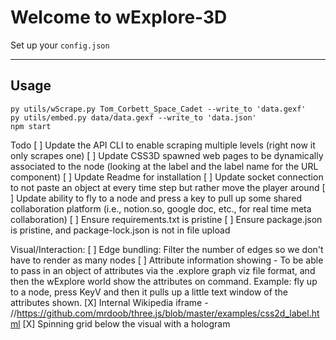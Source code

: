 Welcome to wExplore-3D
=================

Set up your `config.json`

-------------------
## Usage
```
py utils/wScrape.py Tom_Corbett_Space_Cadet --write_to 'data.gexf'
py utils/embed.py data/data.gexf --write_to 'data.json'
npm start
```

Todo
[ ] Update the API CLI to enable scraping multiple levels (right now it only scrapes one)
[ ] Update CSS3D spawned web pages to be dynamically associated to the node (looking at the label and the label name for the URL component)
[ ] Update Readme for installation
[ ] Update socket connection to not paste an object at every time step but rather move the player around
[ ] Update ability to fly to a node and press a key to pull up some shared collaboration platform (i.e., notion.so, google doc, etc., for real time meta collaboration)
[ ] Ensure requirements.txt is pristine
[ ] Ensure package.json is pristine, and package-lock.json is not in file upload

Visual/Interaction:
[ ] Edge bundling: Filter the number of edges so we don't have to render as many nodes
[ ] Attribute information showing
    - To be able to pass in an object of attributes via the .explore graph viz file format, and then the wExplore world show the attributes on command. Example: fly up to a node, press KeyV and then it pulls up a little text window of the attributes shown.
[X] Internal Wikipedia iframe
    - //https://github.com/mrdoob/three.js/blob/master/examples/css2d_label.html
[X] Spinning grid below the visual with a hologram